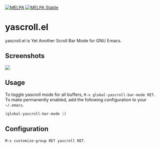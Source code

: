 [![MELPA](https://melpa.org/packages/yascroll-badge.svg)](https://melpa.org/#/yascroll)
[![MELPA Stable](https://stable.melpa.org/packages/yascroll-badge.svg)](https://stable.melpa.org/#/yascroll)

# yascroll.el

yascroll.el is Yet Another Scroll Bar Mode for GNU Emacs.

## Screenshots

![](https://raw.githubusercontent.com/m2ym/yascroll-el/master/etc/images/yascroll.png)

## Usage

To toggle yascroll mode for all buffers, `M-x
global-yascroll-bar-mode RET`. To make permanently enabled, add the
following configuration to your `~/.emacs`.

```el
(global-yascroll-bar-mode 1)
```

## Configuration

`M-x customize-group RET yascroll RET`.
